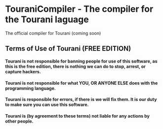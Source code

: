 # TouraniCompiler - The compiler for the Tourani laguage
The official compiler for Tourani (coming soon)

## Terms of Use of Tourani (FREE EDITION)
#### Tourani is not responsible for banning people for use of this software, as this is the free edition, there is nothing we can do to stop, arrest, or capture hackers.
#### Tourani is not responsible for what YOU, OR ANYONE ELSE does with the programming language.
#### Tourani is responsible for errors, if there is we will fix them. It is our duty to make sure you can use this software.
#### Tourani is (by agreement to these terms) not liable for any actions by other people.
